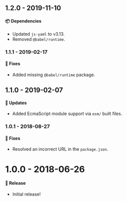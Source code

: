 ## 1.2.0 - 2019-11-10

#### 📦 Dependencies

- Updated `js-yaml` to v3.13.
- Removed `@babel/runtime`.

### 1.1.1 - 2019-02-17

#### 🐞 Fixes

- Added missing `@babel/runtime` package.

## 1.1.0 - 2019-02-07

#### 🚀 Updates

- Added EcmaScript module support via `esm/` built files.

### 1.0.1 - 2018-08-27

#### 🐞 Fixes

- Resolved an incorrect URL in the `package.json`.

# 1.0.0 - 2018-06-26

#### 🎉 Release

- Initial release!
